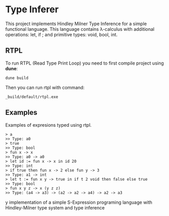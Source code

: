 # Type Inferer


This project implements Hindley Milner Type Inference for a simple functional language.
This language contains λ-calculus with additional operations: let, if ; and primitive types: void, bool, int.

## RTPL
To run RTPL (Read Type Print Loop) you need to first compile project using **dune**:

    dune build

Then  you can run rtpl with command:

    _build/default/rtpl.exe
 

## Examples
Examples of expresions typed using rtpl.

    > a
    >> Type: a0
    > true
    >> Type: bool
    > fun x -> x
    >> Type: a0 -> a0
    > let id := fun x -> x in id 20
    >> Type: int
    > if true then fun x -> 2 else fun y -> 3
    >> Type: a1 -> int
    > let t := fun x y -> true in if t 2 void then false else true
    >> Type: bool
    > fun x y z -> x (y z z)
    >> Type: (a4 -> a3) -> (a2 -> a2 -> a4) -> a2 -> a3
    
    

y implementation of a simple S-Expression programing language with Hindley-Milner type system and type inference

